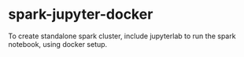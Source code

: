 # spark-jupyter-docker
To create standalone spark cluster, include jupyterlab to run the spark notebook, using docker setup.
